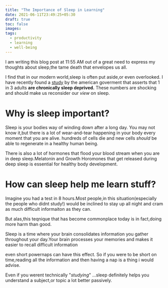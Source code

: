 ```yaml
---
title: "The Importance of Sleep in Learning"
date: 2021-06-11T23:49:25+05:30
draft: true
toc: false
images:
tags: 
  - productivity
  - learning
  - well-being
---
```

I am writing this blog post at 11:55 AM out of a great need to express my thoughts about sleep,the tame death that envelopes us all.

I find that in our modern world,sleep is often put aside,or even overlooked. I have recently found a [study](https://www.cdc.gov/media/releases/2016/p0215-enough-sleep.html) by the american goverment that asserts that 1 in 3 adults **are chronically sleep deprived.** These numbers are shocking and should make us reconsider our *view* on sleep.

# Why is sleep important?
Sleep is your bodies way of winding down after a long day.
You may not know it,but there is a lot of wear-and-tear happening in your body every moment that you are alive.
hundreds of cells die and new cells *should* be able to regenerate in a healthy human being.

There is also a lot of hormones that flood your blood stream when you are in deep sleep.Melatonin and Growth Horomones that get released during deep sleep is essential for healthy body development.

# How can sleep help me learn stuff?
Imagine you had a test in 8 hours.Most people,in this situation(especially the people who didnt study!) would be inclined to stay up all night and cram as much difficult informaiton as they can.

But alas,this teqnique that has become commonplace today is in fact,doing more harm than good.

Sleep is a time where your brain consolidates information you gather throughout your day.Your brain processes your memories and makes it easier to recall difficult information 

even short powernaps can have this effect. So if you were to be short on time,reading all the information and then having a nap is a thing i would advise.

Even if you werent technically "*studying*" ...sleep definitely helps you understand a subject,or topic a lot better passively.
